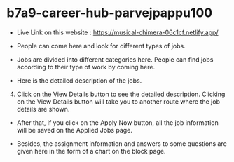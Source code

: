 # b7a9-career-hub-parvejpappu100

* Live Link on this website :  https://musical-chimera-06c1cf.netlify.app/

* People can come here and look for different types of jobs.
* Jobs are divided into different categories here. People can find jobs according to their type of work by coming here.
* Here is the detailed description of the jobs.
4. Click on the View Details button to see the detailed description. Clicking on the View Details button will take you to another route where the job details are shown.
* After that, if you click on the Apply Now button, all the job information will be saved on the Applied Jobs page.

* Besides, the assignment information and answers to some questions are given here in the form of a chart on the block page.
